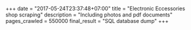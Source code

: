 +++
date = "2017-05-24T23:37:48+07:00"
title = "Electronic Eccessories shop scraping"
description = "Including photos and pdf documents"
pages_crawled = 550000
final_result = "SQL database dump"
+++
